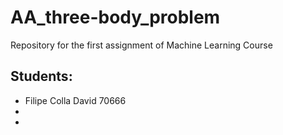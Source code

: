 # AA_three-body_problem
Repository for the first assignment of Machine Learning Course

## Students:
<ul>
  <li>Filipe Colla David 70666</li>
  <li></li>
  <li></li>
</ul>
